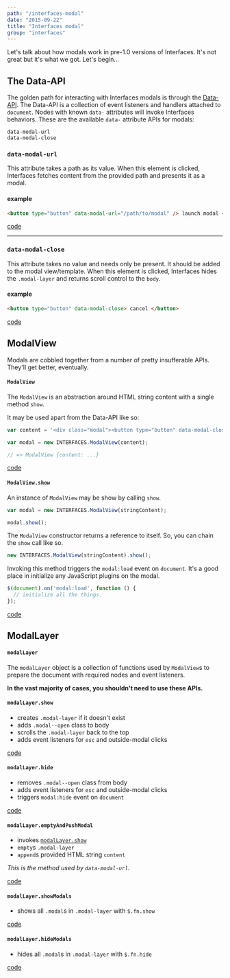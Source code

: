```yaml
---
path: "/interfaces-modal"
date: "2015-09-22"
title: "Interfaces modal"
group: "interfaces"
---
```


Let's talk about how modals work in pre-1.0 versions of Interfaces. It's not great but it's what we got. Let's begin...

## The Data-API

The golden path for interacting with Interfaces modals is through the [Data-API](https://github.com/ministrycentered/interfaces/blob/master/app/assets/javascripts/interfaces/data_api.js.coffee). The Data-API is a collection of event listeners and handlers attached to `document`. Nodes with known `data-` attributes will invoke Interfaces behaviors. These are the available `data-` attribute APIs for modals:

```
data-modal-url
data-modal-close
```

### `data-modal-url`

This attribute takes a path as its value. When this element is clicked, Interfaces fetches content from the provided path and presents it as a modal.

#### example

```html
<button type="button" data-modal-url="/path/to/modal" /> launch modal </button>
```

[code](https://github.com/ministrycentered/interfaces/blob/master/app/assets/javascripts/interfaces/data_api.js.coffee#L20-L35)

---

### `data-modal-close`

This attribute takes no value and needs only be present. It should be added to the modal view/template. When this element is clicked, Interfaces hides the `.modal-layer` and returns scroll control to the `body`.

#### example

```html
<button type="button" data-modal-close> cancel </button>
```

[code](https://github.com/ministrycentered/interfaces/blob/master/app/assets/javascripts/interfaces/data_api.js.coffee#L37-L38)


## ModalView

Modals are cobbled together from a number of pretty insufferable APIs. They'll get better, eventually.

#### `ModalView`

The `ModalView` is an abstraction around HTML string content with a single method `show`.

It may be used apart from the Data-API like so:

```js
var content = '<div class="modal"><button type="button" data-modal-close>close</button></div>';

var modal = new INTERFACES.ModalView(content);

// => ModalView {content: ...}
```

[code](https://github.com/ministrycentered/interfaces/blob/master/app/assets/javascripts/interfaces/modal.js.coffee#L4-L6)

#### `ModalView.show`

An instance of `ModalView` may be show by calling `show`.

```js
var modal = new INTERFACES.ModalView(stringContent);

modal.show();
```

The `ModalView` constructor returns a reference to itself. So, you can chain the `show` call like so.

```js
new INTERFACES.ModalView(stringContent).show();
```

Invoking this method triggers the `modal:load` event on `document`. It's a good place in initialize any JavaScript plugins on the modal.

```js
$(document).on('modal:load', function () {
  // initialize all the things.
});
```

[code](https://github.com/ministrycentered/interfaces/blob/master/app/assets/javascripts/interfaces/modal.js.coffee#L8-L10)


## ModalLayer

#### `modalLayer`

The `modalLayer` object is a collection of functions used by `ModalView`s to prepare the document with required nodes and event listeners.

**In the vast majority of cases, you shouldn't need to use these APIs.**

#### `modalLayer.show`

* creates `.modal-layer` if it doesn't exist
* adds `.modal--open` class to body
* scrolls the `.modal-layer` back to the top
* adds event listeners for `esc` and outside-modal clicks

[code](https://github.com/ministrycentered/interfaces/blob/master/app/assets/javascripts/interfaces/modals.js.coffee#L4-L7)

#### `modalLayer.hide`

* removes `.modal--open` class from body
* adds event listeners for `esc` and outside-modal clicks
* triggers `modal:hide` event on `document`

[code](https://github.com/ministrycentered/interfaces/blob/master/app/assets/javascripts/interfaces/modals.js.coffee#L9-L12)

#### `modalLayer.emptyAndPushModal`

* invokes [`modalLayer.show`](#modallayershow)
* `empty`s `.modal-layer`
* `append`s provided HTML string `content`

*This is the method used by `data-modal-url`.*

[code](https://github.com/ministrycentered/interfaces/blob/master/app/assets/javascripts/interfaces/modals.js.coffee#L20-L23)

#### `modalLayer.showModals`

* shows all `.modal`s in `.modal-layer` with `$.fn.show`

[code](https://github.com/ministrycentered/interfaces/blob/master/app/assets/javascripts/interfaces/modals.js.coffee#L17-L18)

#### `modalLayer.hideModals`

* hides all `.modal`s in `.modal-layer` with `$.fn.hide`

[code](https://github.com/ministrycentered/interfaces/blob/master/app/assets/javascripts/interfaces/modals.js.coffee#L14-L15)